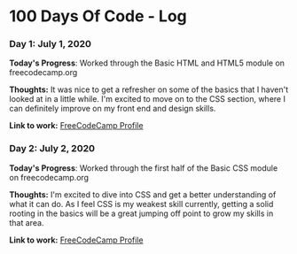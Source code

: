 # 100 Days Of Code - Log

### Day 1: July 1, 2020

**Today's Progress**: Worked through the Basic HTML and HTML5 module on freecodecamp.org

**Thoughts:** It was nice to get a refresher on some of the basics that I haven't looked at in a little while. I'm excited to move on to the CSS section, where I can definitely 
improve on my front end and design skills.

**Link to work:** [FreeCodeCamp Profile](https://www.freecodecamp.org/kjdowns)

### Day 2: July 2, 2020

**Today's Progress**: Worked through the first half of the Basic CSS module on freecodecamp.org

**Thoughts:** I'm excited to dive into CSS and get a better understanding of what it can do. As I feel CSS is my weakest skill currently, getting a solid rooting in the basics will be a great jumping off point to grow my skills in that area.

**Link to work:** [FreeCodeCamp Profile](https://www.freecodecamp.org/kjdowns)